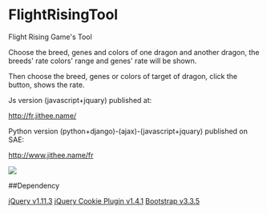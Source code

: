 # FlightRisingTool
Flight Rising Game's Tool

Choose the breed, genes and colors of one dragon and another dragon, the breeds' rate colors' range and genes' rate will be shown.

Then choose the breed, genes or colors of target of dragon, click the button, shows the rate.

Js version (javascript+jquary) published at: 

http://fr.jithee.name/

Python version (python+django)-(ajax)-(javascript+jquary) published on SAE: 

http://www.jithee.name/fr

![](https://raw.githubusercontent.com/JiYouMCC/frTool/master/img/Rate.PNG)


##Dependency

[jQuery v1.11.3](https://jquery.com/)
[jQuery Cookie Plugin v1.4.1](https://github.com/carhartl/jquery-cookie)
[Bootstrap v3.3.5](https://github.com/twbs/bootstrap)





